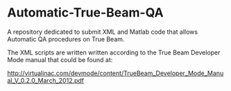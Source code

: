 Automatic-True-Beam-QA
======================
A repository dedicated to submit XML and Matlab code that allows Automatic QA procedures on True Beam. 

The XML scripts are written written according to the True Beam Developer Mode manual that could be found at:

http://virtualinac.com/devmode/content/TrueBeam_Developer_Mode_Manual_V_0.2.0_March_2012.pdf
